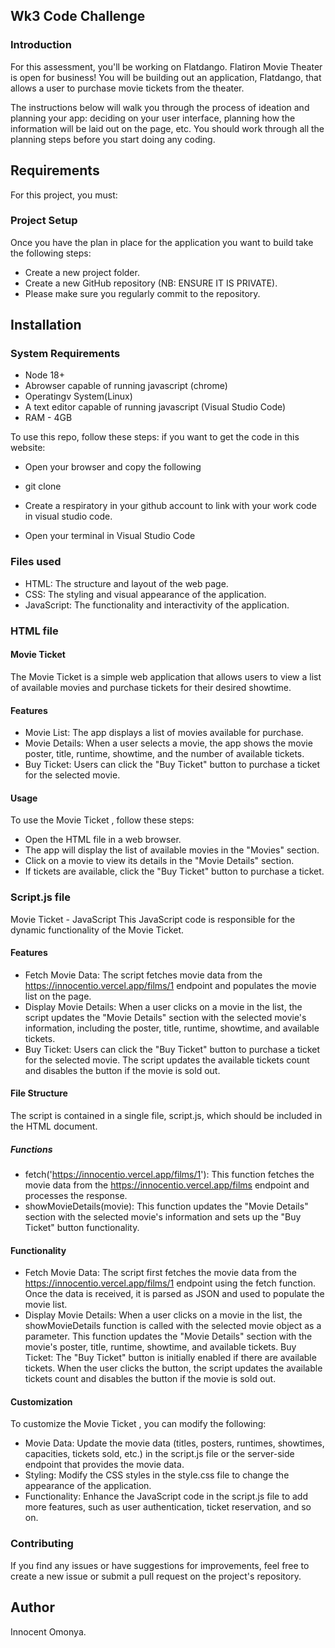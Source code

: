 ## Wk3 Code Challenge
### Introduction
For this assessment, you'll be working on Flatdango. Flatiron Movie Theater is open for business! You will be building out an application, Flatdango, that allows a user to purchase movie tickets from the theater.

The instructions below will walk you through the process of ideation and planning your app: deciding on your user interface, planning how the information will be laid out on the page, etc. You should work through all the planning steps before you start doing any coding.

 

## Requirements
For this project, you must:


### Project Setup
Once you have the plan in place for the application you want to build take the following steps:

- Create a new project folder.
- Create a new GitHub repository (NB: ENSURE IT IS PRIVATE).
- Please make sure you regularly commit to the repository.
## Installation 
### System Requirements

- Node 18+
- Abrowser capable of running javascript (chrome)
- Operatingv System(Linux)
- A text editor capable of running javascript (Visual Studio Code)
- RAM - 4GB

To use this repo, follow these steps:
if you want to get the code in this website:
- Open your browser and copy the following
- git clone 



- Create a respiratory in your github account to link with your work code in visual studio code.
 - Open your terminal in Visual Studio Code

### Files used
- HTML: The structure and layout of the web page.
- CSS: The styling and visual appearance of the application.
- JavaScript: The functionality and interactivity of the application.

### HTML file
#### Movie Ticket 
The Movie Ticket  is a simple web application that allows users to view a list of available movies and purchase tickets for their desired showtime.

#### Features
- Movie List: The app displays a list of movies available for purchase.
- Movie Details: When a user selects a movie, the app shows the movie poster, title, runtime, showtime, and the number of available tickets.
- Buy Ticket: Users can click the "Buy Ticket" button to purchase a ticket for the selected movie.
#### Usage
To use the Movie Ticket , follow these steps:

- Open the HTML file in a web browser.
- The app will display the list of available movies in the "Movies" section.
- Click on a movie to view its details in the "Movie Details" section.
- If tickets are available, click the "Buy Ticket" button to purchase a ticket.

### Script.js file
Movie Ticket  - JavaScript
This JavaScript code is responsible for the dynamic functionality of the Movie Ticket.

#### Features
- Fetch Movie Data: The script fetches movie data from the https://innocentio.vercel.app/films/1 endpoint and populates the movie list on the page.
- Display Movie Details: When a user clicks on a movie in the list, the script updates the "Movie Details" section with the selected movie's information, including the poster, title, runtime, showtime, and available tickets.
- Buy Ticket: Users can click the "Buy Ticket" button to purchase a ticket for the selected movie. The script updates the available tickets count and disables the button if the movie is sold out.
#### File Structure
The script is contained in a single file, script.js, which should be included in the HTML document.

##### Functions
- fetch('https://innocentio.vercel.app/films/1'): This function fetches the movie data from the https://innocentio.vercel.app/films endpoint and processes the response.
- showMovieDetails(movie): This function updates the "Movie Details" section with the selected movie's information and sets up the "Buy Ticket" button functionality.
#### Functionality 
- Fetch Movie Data: The script first fetches the movie data from the https://innocentio.vercel.app/films/1 endpoint using the fetch function. Once the data is received, it is parsed as JSON and used to populate the movie list.
- Display Movie Details: When a user clicks on a movie in the list, the showMovieDetails function is called with the selected movie object as a parameter. This function updates the "Movie Details" section with the movie's poster, title, runtime, showtime, and available tickets.
Buy Ticket: The "Buy Ticket" button is initially enabled if there are available tickets. When the user clicks the button, the script updates the available tickets count and disables the button if the movie is sold out.
#### Customization
To customize the Movie Ticket , you can modify the following:

-  Movie Data: Update the movie data (titles, posters, runtimes, showtimes, capacities, tickets sold, etc.) in the script.js file or the server-side endpoint that provides the movie data.
- Styling: Modify the CSS styles in the style.css file to change the appearance of the application.
- Functionality: Enhance the JavaScript code in the script.js file to add more features, such as user authentication, ticket reservation, and so on.

### Contributing
If you find any issues or have suggestions for improvements, feel free to create a new issue or submit a pull request on the project's repository.

## Author
Innocent Omonya.

 
